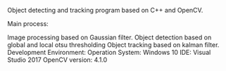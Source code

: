 Object detecting and tracking program based on C++ and OpenCV.

Main process:

Image processing based on Gaussian filter.
Object detection based on global and local otsu thresholding
Object tracking based on kalman filter.
Development Environment:
Operation System: Windows 10
IDE: Visual Studio 2017
OpenCV version: 4.1.0


